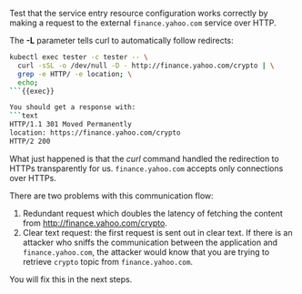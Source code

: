 Test that the service entry resource configuration works correctly by making a request
to the external `finance.yahoo.com` service over HTTP. 


The **-L** parameter tells curl to automatically follow redirects:

```bash
kubectl exec tester -c tester -- \
  curl -sSL -o /dev/null -D - http://finance.yahoo.com/crypto | \
  grep -e HTTP/ -e location; \
  echo;
```{{exec}}

You should get a response with:
```text
HTTP/1.1 301 Moved Permanently
location: https://finance.yahoo.com/crypto
HTTP/2 200 
```


What just happened is that the *curl* command handled the redirection to HTTPs transparently for us.
`finance.yahoo.com` accepts only connections over HTTPs. 

There are two problems with this communication flow:

1. Redundant request which doubles the latency of fetching the content from http://finance.yahoo.com/crypto.
2. Clear text request: the first request is sent out in clear text. If there is an attacker who sniffs 
the communication between the application and `finance.yahoo.com`, 
the attacker would know that you are trying to retrieve `crypto` topic from `finance.yahoo.com`.

You will fix this in the next steps.